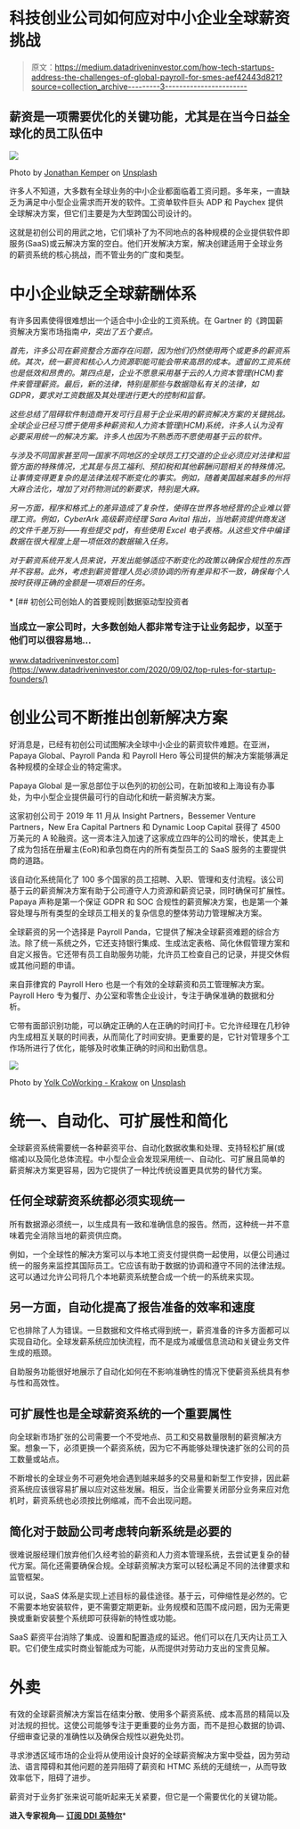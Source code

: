 # 科技创业公司如何应对中小企业全球薪资挑战

> 原文：<https://medium.datadriveninvestor.com/how-tech-startups-address-the-challenges-of-global-payroll-for-smes-aef42443d821?source=collection_archive---------3----------------------->

## 薪资是一项需要优化的关键功能，尤其是在当今日益全球化的员工队伍中

![](img/0bfbbecede2e5f17c54c38f92e6b9733.png)

Photo by [Jonathan Kemper](https://unsplash.com/@jupp?utm_source=medium&utm_medium=referral) on [Unsplash](https://unsplash.com?utm_source=medium&utm_medium=referral)

许多人不知道，大多数有全球业务的中小企业都面临着工资问题。多年来，一直缺乏为满足中小型企业需求而开发的软件。工资单软件巨头 ADP 和 Paychex 提供全球解决方案，但它们主要是为大型跨国公司设计的。

这就是初创公司的用武之地，它们填补了为不同地点的各种规模的企业提供软件即服务(SaaS)或云解决方案的空白。他们开发解决方案，解决创建适用于全球业务的薪资系统的核心挑战，而不管业务的广度和类型。

# 中小企业缺乏全球薪酬体系

有许多因素使得很难想出一个适合中小企业的工资系统。在 Gartner 的《跨国薪资解决方案市场指南[](https://www.gartner.com/en/documents/3939913/market-guide-for-multicountry-payroll-solutions)*中，突出了五个要点。*

*首先，许多公司在薪资整合方面存在问题，因为他们仍然使用两个或更多的薪资系统。其次，统一薪资和核心人力资源职能可能会带来高昂的成本。遗留的工资系统也是低效和昂贵的。第四点是，企业不愿意采用基于云的人力资本管理(HCM)套件来管理薪资。最后，新的法律，特别是那些与数据隐私有关的法律，如 GDPR，要求对工资数据及其处理进行更大的控制和监督。*

*这些总结了阻碍软件制造商开发可行且易于企业采用的薪资解决方案的关键挑战。全球企业已经习惯于使用多种薪资和人力资本管理(HCM)系统，许多人认为没有必要采用统一的解决方案。许多人也因为不熟悉而不愿使用基于云的软件。*

*与涉及不同国家甚至同一国家不同地区的全球员工打交道的企业必须应对法律和监管方面的特殊情况，尤其是与员工福利、预扣税和其他薪酬问题相关的特殊情况。让事情变得更复杂的是法律法规不断变化的事实。例如，随着美国越来越多的州将大麻合法化，增加了对药物测试的新要求，特别是大麻。*

*另一方面，程序和格式上的差异造成了复杂性，使得在世界各地经营的企业难以管理工资。例如，CyberArk 高级薪资经理 Sara Avital 指出，当地薪资提供商发送的文件千差万别——有些提交 pdf，有些使用 Excel 电子表格。从这些文件中编译数据在很大程度上是一项低效的数据输入任务。*

*对于薪资系统开发人员来说，开发出能够适应不断变化的政策以确保合规性的东西并不容易。此外，考虑到薪资管理人员必须协调的所有差异和不一致，确保每个人按时获得正确的金额是一项艰巨的任务。*

*[](https://www.datadriveninvestor.com/2020/09/02/top-rules-for-startup-founders/) [## 初创公司创始人的首要规则|数据驱动型投资者

### 当成立一家公司时，大多数创始人都非常专注于让业务起步，以至于他们可以很容易地…

www.datadriveninvestor.com](https://www.datadriveninvestor.com/2020/09/02/top-rules-for-startup-founders/) 

# 创业公司不断推出创新解决方案

好消息是，已经有初创公司试图解决全球中小企业的薪资软件难题。在亚洲，Papaya Global、Payroll Panda 和 Payroll Hero 等公司提供的解决方案能够满足各种规模的全球企业的特定需求。

Papaya Global 是一家总部位于以色列的初创公司，在新加坡和上海设有办事处，为中小型企业提供最可行的自动化和统一薪资解决方案。

这家初创公司于 2019 年 11 月从 Insight Partners，Bessemer Venture Partners，New Era Capital Partners 和 Dynamic Loop Capital 获得了 4500 万美元的 A 轮融资。这一资本注入加速了这家成立四年的公司的增长，使其走上了成为包括在册雇主(EoR)和承包商在内的所有类型员工的 SaaS 服务的主要提供商的道路。

该自动化系统简化了 100 多个国家的员工招聘、入职、管理和支付流程。该公司基于云的薪资解决方案有助于公司遵守人力资源和薪资记录，同时确保可扩展性。Papaya 声称是第一个保证 GDPR 和 SOC 合规性的薪资解决方案，也是第一个兼容处理与所有类型的全球员工相关的复杂信息的整体劳动力管理解决方案。

全球薪资的另一个选择是 Payroll Panda，它提供了解决全球薪资难题的综合方法。除了统一系统之外，它还支持银行集成、生成法定表格、简化休假管理方案和自定义报告。它还带有员工自助服务功能，允许员工检查自己的记录，并提交休假或其他问题的申请。

来自菲律宾的 Payroll Hero 也是一个有效的全球薪资和员工管理解决方案。Payroll Hero 专为餐厅、办公室和零售企业设计，专注于确保准确的数据和分析。

它带有面部识别功能，可以确定正确的人在正确的时间打卡。它允许经理在几秒钟内生成相互关联的时间表，从而简化了时间安排。更重要的是，它针对管理多个工作场所进行了优化，能够及时收集正确的时间和出勤信息。

![](img/d04ab59bbb781caf117b3802d53a2a2a.png)

Photo by [Yolk CoWorking - Krakow](https://unsplash.com/@yolk_coworking_krakow?utm_source=medium&utm_medium=referral) on [Unsplash](https://unsplash.com?utm_source=medium&utm_medium=referral)

# 统一、自动化、可扩展性和简化

全球薪资系统需要统一各种薪资平台、自动化数据收集和处理、支持轻松扩展(或缩减)以及简化总体流程。中小型企业会发现采用统一、自动化、可扩展且简单的薪资解决方案更容易，因为它提供了一种比传统设置更具优势的替代方案。

## 任何全球薪资系统都必须实现统一

所有数据源必须统一，以生成具有一致和准确信息的报告。然而，这种统一并不意味着完全消除当地的薪资供应商。

例如，一个全球性的解决方案可以与本地工资支付提供商一起使用，以便公司通过统一的服务来监控其国际员工。它应该有助于数据的协调和遵守不同的法律法规。这可以通过允许公司将几个本地薪资系统整合成一个统一的系统来实现。

## **另一方面，自动化**提高了报告准备的效率和速度

它也排除了人为错误。一旦数据和文件格式得到统一，薪资准备的许多方面都可以实现自动化。全球发薪系统应加快流程，而不是成为减缓信息流动和关键业务文件生成的瓶颈。

自助服务功能很好地展示了自动化如何在不影响准确性的情况下使薪资系统具有参与性和高效性。

## **可扩展性**也是全球薪资系统的一个重要属性

向全球新市场扩张的公司需要一个不受地点、员工和交易数量限制的薪资解决方案。想象一下，必须更换一个薪资系统，因为它不再能够处理快速扩张的公司的员工数量或站点。

不断增长的全球业务不可避免地会遇到越来越多的交易量和新型工作安排，因此薪资系统应该很容易扩展以应对这些发展。相反，当企业需要关闭部分业务来应对危机时，薪资系统也必须按比例缩减，而不会出现问题。

## 简化对于鼓励公司考虑转向新系统是必要的

很难说服经理们放弃他们久经考验的薪资和人力资本管理系统，去尝试更复杂的替代方案。简化还需要确保合规。全球薪资解决方案可以轻松满足不同的法律要求和监管框架。

可以说，SaaS 体系是实现上述目标的最佳途径。基于云，可伸缩性是必然的。它不需要本地安装软件，更不需要定期更新。业务规模和范围不成问题，因为无需更换或重新安装整个系统即可获得新的特性或功能。

SaaS 薪资平台消除了集成、设置和配置造成的延迟。他们可以在几天内让员工入职。它们使生成实时商业智能成为可能，从而提供对劳动力支出的宝贵见解。

# 外卖

有效的全球薪资解决方案旨在结束分散、使用多个薪资系统、成本高昂的精简以及对法规的担忧。这使公司能够专注于更重要的业务方面，而不是担心数据的协调、仔细审查记录的准确性以及确保合规性以避免处罚。

寻求渗透区域市场的企业将从使用设计良好的全球薪资解决方案中受益，因为劳动法、语言障碍和其他问题的差异阻碍了薪资和 HTMC 系统的无缝统一，从而导致效率低下，阻碍了进步。

薪资对于业务扩张来说可能听起来无关紧要，但它是一个需要优化的关键功能。

**进入专家视角—** [**订阅 DDI 英特尔**](https://datadriveninvestor.com/ddi-intel)*